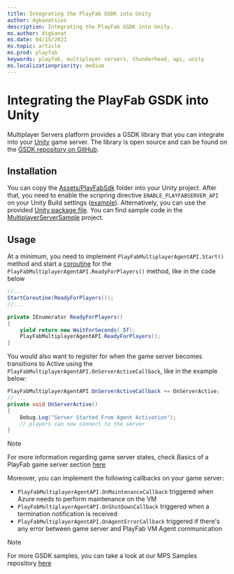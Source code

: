 ```yaml
---
title: Integrating the PlayFab GSDK into Unity
author: dgkanatsios
description: Integrating the PlayFab GSDK into Unity.
ms.author: digkanat
ms.date: 04/15/2021
ms.topic: article
ms.prod: playfab
keywords: playfab, multiplayer servers, thunderhead, api, unity
ms.localizationpriority: medium
---
```


# Integrating the PlayFab GSDK into Unity

Multiplayer Servers platform provides a GSDK library that you can integrate into your [Unity](https://unity.com/) game server. The library is open source and can be found on the [GSDK repository on GitHub](https://github.com/PlayFab/gsdk/tree/master/UnityGsdk).

## Installation

You can copy the [Assets/PlayFabSdk](https://github.com/PlayFab/gsdk/tree/master/UnityGsdk/Assets/PlayFabSdk) folder into your Unity project. After that, you need to enable the scripring directive `ENABLE_PLAYFABSERVER_API` on your Unity Build settings ([example](https://user-images.githubusercontent.com/8256138/81462605-a6d7ac80-9168-11ea-9748-110ed01095c2.png)).
Alternatively, you can use the provided [Unity package file](https://github.com/PlayFab/gsdk/blob/main/UnityGsdk/MpsGsdk.unitypackage). 
You can find sample code in the [MultiplayerServerSample](https://github.com/PlayFab/MpsSamples/tree/main/UnityMirror) project.

## Usage

At a minimum, you need to implement `PlayFabMultiplayerAgentAPI.Start()` method and start a [coroutine](https://docs.unity3d.com/Manual/Coroutines.html) for the `PlayFabMultiplayerAgentAPI.ReadyForPlayers()` method, like in the code below

```csharp
//...
StartCoroutine(ReadyForPlayers());
//...

private IEnumerator ReadyForPlayers()
{
    yield return new WaitForSeconds(.5f);
    PlayFabMultiplayerAgentAPI.ReadyForPlayers();
}
```

You would also want to register for when the game server becomes transitions to Active using the `PlayFabMultiplayerAgentAPI.OnServerActiveCallback`, like in the example below:

```csharp
PlayFabMultiplayerAgentAPI.OnServerActiveCallback += OnServerActive;
// ...
private void OnServerActive()
{
    Debug.Log("Server Started From Agent Activation");
    // players can now connect to the server
}
```

> [!Note]
> For more information regarding game server states, check Basics of a PlayFab game server section [here](basics-of-a-playFab-game-server.md)

Moreover, you can implement the following callbacks on your game server:

- `PlayFabMultiplayerAgentAPI.OnMaintenanceCallback` triggered when Azure needs to perform maintenance on the VM
- `PlayFabMultiplayerAgentAPI.OnShutDownCallback` triggered when a termination notification is received
- `PlayFabMultiplayerAgentAPI.OnAgentErrorCallback` triggered if there's any error between game server and PlayFab VM Agent communication

> [!Note]
> For more GSDK samples, you can take a look at our MPS Samples repository [here](https://github.com/PlayFab/MpsSamples)
